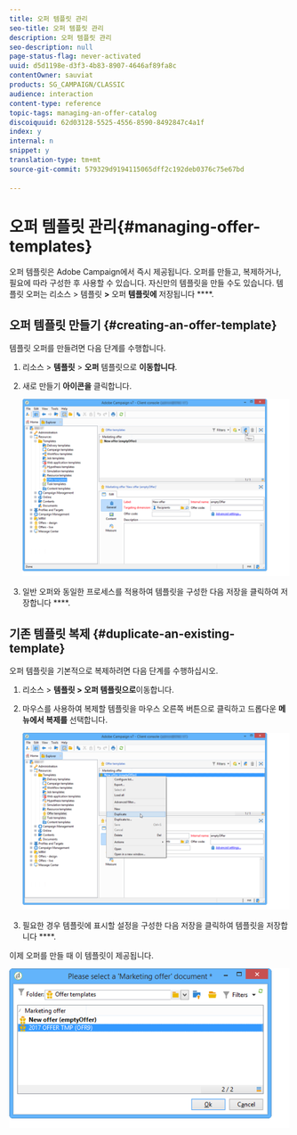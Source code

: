 ```yaml
---
title: 오퍼 템플릿 관리
seo-title: 오퍼 템플릿 관리
description: 오퍼 템플릿 관리
seo-description: null
page-status-flag: never-activated
uuid: d5d1198e-d3f3-4b83-8907-4646af89fa8c
contentOwner: sauviat
products: SG_CAMPAIGN/CLASSIC
audience: interaction
content-type: reference
topic-tags: managing-an-offer-catalog
discoiquuid: 62d03128-5525-4556-8590-8492847c4a1f
index: y
internal: n
snippet: y
translation-type: tm+mt
source-git-commit: 579329d9194115065dff2c192deb0376c75e67bd

---
```



# 오퍼 템플릿 관리{#managing-offer-templates}

오퍼 템플릿은 Adobe Campaign에서 즉시 제공됩니다. 오퍼를 만들고, 복제하거나, 필요에 따라 구성한 후 사용할 수 있습니다. 자신만의 템플릿을 만들 수도 있습니다. 템플릿 오퍼는 리소스 > 템플릿 **>** 오퍼 **템플릿에** 저장됩니다 ****.

## 오퍼 템플릿 만들기 {#creating-an-offer-template}

템플릿 오퍼를 만들려면 다음 단계를 수행합니다.

1. 리소스 > **템플릿** > **오퍼** 템플릿으로 **이동합니다**.
1. 새로 만들기 **아이콘을** 클릭합니다.

   ![](assets/offer_model_001.png)

1. 일반 오퍼와 동일한 프로세스를 적용하여 템플릿을 구성한 다음 저장을 클릭하여 저장합니다 ****.

## 기존 템플릿 복제 {#duplicate-an-existing-template}

오퍼 템플릿을 기본적으로 복제하려면 다음 단계를 수행하십시오.

1. 리소스 > **템플릿 > 오퍼 템플릿으로**&#x200B;이동합니다.
1. 마우스를 사용하여 복제할 템플릿을 마우스 오른쪽 버튼으로 클릭하고 드롭다운 **메뉴에서 복제를** 선택합니다.

   ![](assets/offer_model_002.png)

1. 필요한 경우 템플릿에 표시할 설정을 구성한 다음 저장을 클릭하여 템플릿을 저장합니다 ****.

이제 오퍼를 만들 때 이 템플릿이 제공됩니다.

![](assets/offer_modelcreated_001.png)

